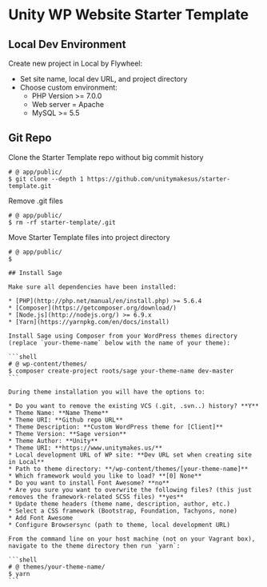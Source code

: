 # Unity WP Website Starter Template

## Local Dev Environment

Create new project in Local by Flywheel:
* Set site name, local dev URL, and project directory
* Choose custom environment:
  * PHP Version >= 7.0.0
  * Web server = Apache
  * MySQL >= 5.5

## Git Repo

Clone the Starter Template repo without big commit history

````shell
# @ app/public/
$ git clone --depth 1 https://github.com/unitymakesus/starter-template.git
````

Remove .git files

````shell
# @ app/public/
$ rm -rf starter-template/.git
````


Move Starter Template files into project directory

````shell
# @ app/public/
$

## Install Sage

Make sure all dependencies have been installed:

* [PHP](http://php.net/manual/en/install.php) >= 5.6.4
* [Composer](https://getcomposer.org/download/)
* [Node.js](http://nodejs.org/) >= 6.9.x
* [Yarn](https://yarnpkg.com/en/docs/install)

Install Sage using Composer from your WordPress themes directory (replace `your-theme-name` below with the name of your theme):

```shell
# @ wp-content/themes/
$ composer create-project roots/sage your-theme-name dev-master
```

During theme installation you will have the options to:

* Do you want to remove the existing VCS (.git, .svn..) history? **Y**
* Theme Name: **Name Theme**
* Theme URI: **Github repo URL**
* Theme Description: **Custom WordPress theme for [Client]**
* Theme Version: **Sage version**
* Theme Author: **Unity**
* Theme URI: **https://www.unitymakes.us/**
* Local development URL of WP site: **Dev URL set when creating site in Local**
* Path to theme directory: **/wp-content/themes/[your-theme-name]**
* Which framework would you like to load? **[0] None**
* Do you want to install Font Awesome? **no**
* Are you sure you want to overwrite the following files? (this just removes the framework-related SCSS files) **yes**
* Update theme headers (theme name, description, author, etc.)
* Select a CSS framework (Bootstrap, Foundation, Tachyons, none)
* Add Font Awesome
* Configure Browsersync (path to theme, local development URL)

From the command line on your host machine (not on your Vagrant box), navigate to the theme directory then run `yarn`:

```shell
# @ themes/your-theme-name/
$ yarn
```

